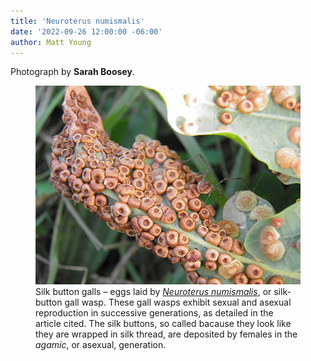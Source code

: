 ```yaml
---
title: 'Neuroterus numismalis'
date: '2022-09-26 12:00:00 -06:00'
author: Matt Young
---
```


Photograph by **Sarah Boosey**.

<figure>
<img src="/uploads/2022/Sookie_Silk_Button_Gall_600.jpg" alt="Silk button galls"/>
<figcaption>Silk button galls &ndash; eggs laid by <a href="https://guatemala.inaturalist.org/taxa/127758-Neuroterus-numismalis"><i>Neuroterus numismalis</i></a>, or silk-button gall wasp. These gall wasps exhibit sexual and asexual reproduction in successive generations, as detailed in the article cited. The silk buttons, so called bacause they look like they are wrapped in silk thread, are deposited by females in the <i>agamic</i>, or asexual, generation.  
</figcaption>
</figure>
